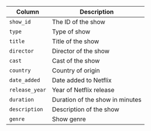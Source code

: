| Column        | Description                           |
|---------------|---------------------------------------|
| `show_id`     | The ID of the show                     |
| `type`        | Type of show                           |
| `title`       | Title of the show                      |
| `director`    | Director of the show                   |
| `cast`        | Cast of the show                       |
| `country`     | Country of origin                      |
| `date_added`  | Date added to Netflix                  |
| `release_year`| Year of Netflix release                |
| `duration`    | Duration of the show in minutes        |
| `description` | Description of the show                |
| `genre`       | Show genre                             |

